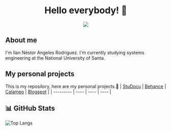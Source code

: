 <h1 align="center">
  Hello everybody! 👋
</h1>

<p align="center" target="_blank">
  <img src="https://c.tenor.com/DBqjevyA2o4AAAAd/bongo-cat-codes.gif">
</p>

## About me 
I'm Ilan Néstor Angeles Rodriguez. I'm currently studying systems engineering at the National University of Santa.

## My personal projects

This is my repository, here are my personal projects.📂
| <a href="https://www.studocu.com/pe/user/11351365?origin=user-menu" target="_blank">StuDocu</a> | <a href="https://www.behance.net/ilanangelesrodriguez" target="_blank">Behance</a> | <a href="https://www.calameo.com/subscriptions/7024462" target="_blank">Calameo</a>  | <a href="https://ilanangelesrodriguez.blogspot.com/" target="_blank">Blogspot</a>  | 
| --------- | ----   | ----   | ----   | 

## 📊 GitHub Stats
 ![Top Langs](https://github-readme-stats.vercel.app/api/top-langs/?username=ilanangelesrodriguez&layout=compact)  


